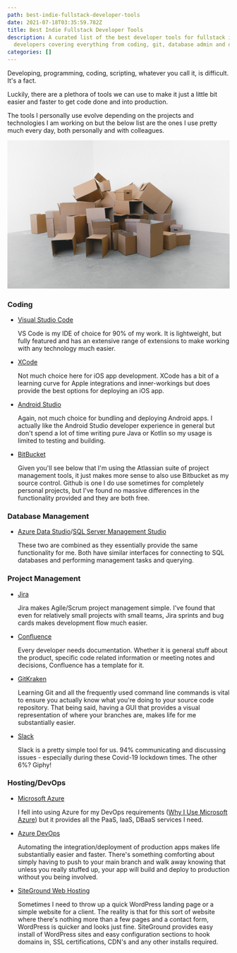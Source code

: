 ```yaml
---
path: best-indie-fullstack-developer-tools
date: 2021-07-18T03:35:59.782Z
title: Best Indie Fullstack Developer Tools
description: A curated list of the best developer tools for fullstack indie
  developers covering everything from coding, git, database admin and devops
categories: []
---
```

Developing, programming, coding, scripting, whatever you call it, is difficult. It's a fact.

Luckily, there are a plethora of tools we can use to make it just a little bit easier and faster to get code done and into production.

The tools I personally use evolve depending on the projects and technologies I am working on but the below list are the ones I use pretty much every day, both personally and with colleagues.

![Fullstack-Tools](../assets/fullstack-tools.jpg "Fullstack tools")

### Coding

* [Visual Studio Code](https://code.visualstudio.com/)

  VS Code is my IDE of choice for 90% of my work. It is lightweight, but fully featured and has an extensive range of extensions to make working with any technology much easier.
* [XCode](https://developer.apple.com/xcode/) 

  Not much choice here for iOS app development. XCode has a bit of a learning curve for Apple integrations and inner-workings but does provide the best options for deploying an iOS app.
* [Android Studio](https://developer.android.com/studio)

  Again, not much choice for bundling and deploying Android apps. I actually like the Android Studio developer experience in general but don't spend a lot of time writing pure Java or Kotlin so my usage is limited to testing and building.
* [BitBucket](https://bitbucket.org/)

  Given you'll see below that I'm using the Atlassian suite of project management tools, it just makes more sense to also use Bitbucket as my source control. Github is one I do use sometimes for completely personal projects, but I've found no massive differences in the functionality provided and they are both free.

### Database Management

* [Azure Data Studio](https://docs.microsoft.com/en-us/sql/azure-data-studio/download-azure-data-studio?view=sql-server-ver15)/[SQL Server Management Studio](https://docs.microsoft.com/en-us/sql/ssms/download-sql-server-management-studio-ssms?view=sql-server-ver15)

  These two are combined as they essentially provide the same functionality for me. Both have similar interfaces for connecting to SQL databases and performing management tasks and querying.

### [](https://docs.microsoft.com/en-us/sql/ssms/download-sql-server-management-studio-ssms?view=sql-server-ver15)Project Management

* [Jira](https://www.atlassian.com/software/jira)

  Jira makes Agile/Scrum project management simple. I've found that even for relatively small projects with small teams, Jira sprints and bug cards makes development flow much easier.
* [Confluence](https://www.atlassian.com/software/confluence)

  Every developer needs documentation. Whether it is general stuff about the product, specific code related information or meeting notes and decisions, Confluence has a template for it.
* [GitKraken](https://www.gitkraken.com/)

  Learning Git and all the frequently used command line commands is vital to ensure you actually know what you're doing to your source code repository. That being said, having a GUI that provides a visual representation of where your branches are, makes life for me substantially easier.
* [Slack](https://slack.com/intl/en-au/)

  Slack is a pretty simple tool for us. 94% communicating and discussing issues - especially during these Covid-19 lockdown times. The other 6%? Giphy!

### Hosting/DevOps

* [Microsoft Azure](https://azure.microsoft.com/en-au/)

  I fell into using Azure for my DevOps requirements ([Why I Use Microsoft Azure](https://www.mickpatterson.com.au/blog/why-i-use-microsoft-azure/)) but it provides all the PaaS, IaaS, DBaaS services I need.
* [Azure DevOps](https://azure.microsoft.com/en-au/services/devops/)

  Automating the integration/deployment of production apps makes life substantially easier and faster. There's something comforting about simply having to push to your main branch and walk away knowing that unless you really stuffed up, your app will build and deploy to production without you being involved.
* [SiteGround Web Hosting](https://www.siteground.com/index.htm?afcode=cd682f354478356e77ed18c0a0e722fd)

  Sometimes I need to throw up a quick WordPress landing page or a simple website for a client. The reality is that for this sort of website where there's nothing more than a few pages and a contact form, WordPress is quicker and looks just fine. SiteGround provides easy install of WordPress sites and easy configuration sections to hook domains in, SSL certifications, CDN's and any other installs required.